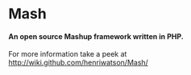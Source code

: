 Mash
====
#### An open source Mashup framework written in PHP. ####

For more information take a peek at <http://wiki.github.com/henriwatson/Mash/>